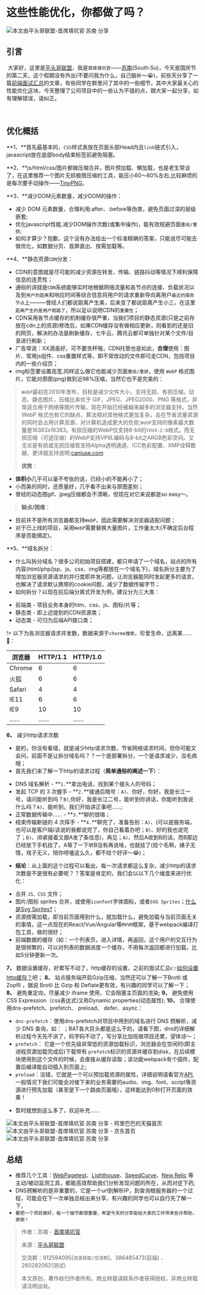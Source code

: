 

# 这些性能优化，你都做了吗？

![本文由平头哥联盟-首席填坑官∙苏南 分享](../_banner/banner08.png)

## 引言

​	大家好，这里是[平头哥联盟](https://honeybadger8.github.io/blog/ "平头哥联盟")，我是`首席填坑官`——[苏南](https://github.com/meibin08 "首席填坑官")(South·Su)，今天是国庆节的第二天，这个假期没有外出(不要问我为什么，自己脑补～😭)，前些天分享了一篇[前端面试汇总](frontends/js/questions.md "那些年你踩过的坑，都在这里了～")的文章，有些同学在群里问了其中的一些细节，其中大家最关心的性能优化这块，今天整理了公司项目中的一些认为不错的点，跟大家一起分享，如有理解错误，请纠正。

​	

## 优化概括

**1、**首先最基本的，`CSS`样式表放在页面头部Head内且`link`链式引入，javascript放在底部body结束标签前避免阻塞。

**2、**js/html/css/图片都做压缩合并，图片预加载、懒加载，也是老生常谈了，在这里推荐一个图片无损极限压缩的工具，能压小60～80%左右,比较麻烦的是每次要手动操作——[TinyPNG](https://tinypng.com/ "TinyPNG")。

**3、**减少DOM元素数量，减少DOM的操作：
+ 减少 DOM 元素数量，合理利用:after、:before等伪类，避免页面过深的层级嵌套;
+ 优化javascript性能,减少DOM操作次数(或集中操作)，能有效规避页面`重绘/重排`;
+ 如何才算少？抱歉，这个没有办法给出一个标准精确的答案，只能说尽可能去做优化，如数据分页、首屏直出、按需加载等。

**4、**静态资源`CDN`分发：
+ CDN的意图就是尽可能的减少资源在转发、传输、链路抖动等情况下顺利保障信息的连贯性；
+ 通俗的讲就是`CDN`系统能够实时地根据网络流量和各节点的连接、负载状况以及到`用户的距离`和响应时间等综合信息将用户的请求重新导向离用户`最近的服务节点`上———曾经人们都说距离产生美，后来变了都说距离产生小三，在这里`距离产生的是用户跑路了`，所以足以说明CDN的`重要性`；
+ CDN采用各节点缓存的机制缓存很严重，当我们项目的静态资源(只是之前存放在cdn上的资源)修改后，如果CDN缓存没有做相应更新，则看到的还是旧的网页，解决的办法是刷新缓存，七牛云、腾讯云都可单独针对某个文件/目录进行刷新；
+ 广告常说：XX酒虽好，可不要贪杯哦，CDN托管也是如此，**合理**使用：图片、常用js组件、css重置样式等，即不常改动的文件即可走CDN，包括项目内的一些介绍页；
+ img标签要设置高宽,同样这么做它也能减少页面`重绘/重排`，使用 `WebP` 格式图片，它能对原图(png)做到近98%压缩，当然它也不是完美的：
> `WebP`最初在2010年发布，目标是减少文件大小，支持无损、有损压缩，动态、静态图片，压缩比率优于 GIF、JPEG、JPEG2000、PNG 等格式，非常适合用于网络等图片传输，现在开始已经被越来越多的浏览器支持，当然 WebP 格式也有它的缺点，算法相对其他格式更加复杂，会在节省流量资源的同时会占用计算资源，对计算机造成更大的负担,`WebP`支持的像素最大数量是16383x16383。有损压缩的WebP仅支持8-bit的`YUV4:2:0`格式。而无损压缩（可逆压缩）的WebP支持VP8L编码与8-bit之ARGB色彩空间。又无论是有损或无损压缩皆支持Alpha透明通道、ICC色彩配置、XMP诠释数据，更详细支持说明:[caniuse.com](https://caniuse.com/#search=webp)<br/>
> 
> **优势**：<br/>
 - **体积小**几乎可以毫不夸张的说，已经小的不能再小了；<br/>
 - 小而美的同时，还质量好，几乎看不出来与原图差别；<br/>
 - 曾经的动态图gif、jpeg压缩都会不清晰，但现在对它来说都是so easy～。<br/>
>
> **缺点/困难**：<br/>
 - 目前并不是所有浏览器都支持`WebP`，因此需要解决浏览器适配问题；<br/>
 - 对于已上线的项目，采用`WebP`需要替换大量图片，工作量太大(不确定后台程序是否能搞定)。

**5、**域名拆分：
+ 什么叫拆分域名？很多公司初始项目搭建，都只申请了一个域名，站点的所有内容(html/php/jsp、js、css、img等都放在一个域名下)，域名拆分主要为了增加浏览器资源请求的并行度即并发问题，让浏览器能同时发起更多的请求，也解决了请求默认携带的cookie问题，减少了数据传输字节；
+ 如何拆分？以现在前后端分离式开发为例，建议分为三大类：
 - 前端类 - 项目业务本身的htm、css、js、图标/片等；
 - 静态类 - 即上述提到的CDN资源类；
 - 动态类 - 可归为后端API接口类；

!> 以下为各浏览器请求并发数，数据来源于`chorme搜索`，珍爱生命，远离某……🙏：

| 浏览器 | HTTP/1.1 | HTTP/1.0 |
| ------ | -------- | -------- |
| Chrome | 6        | 6        |
| 火狐   | 6        | 6        |
| Safari | 4        | 4        |
| IE11   | 6        | 6        |
| IE9    | 10       | 10       |
| ……     | ……       | ……       |

**6、** 减少http请求次数

+ 是的，你没有看错，就是减少http请求次数，节省网络请求时间，但你可能又会问，前面不是让拆分域名吗？？一个是部署拆分，一个是请求减少，没毛病哦；
+ 首先我们来了解一下http的请求过程（**简单通俗的阐述一下**）：
 - DNS 域名解析 - **`1.`**拿出电话，找到某个接头人的号码；
 - 发起 TCP 的 3 次握手 - **`2.`**接通后暗号：`A)`、你好，你好，我是长江一号，请问能听到吗？`B)`,你好，我是长江二号，能听到你讲话，你能听到我说什么吗？`A)`、能听到，我们开始讲正事吧……;
 - 正常数据传输中…… - **`3.`**聊的很嗨；
 - 结束传输断链的 4 次挥手 - **`4.`**聊完了，准备告别：`A)`、(可以是服务端，也可以是客户端)该说的我都说完了，你自己看着办吧；`B)`、好的我也说完了；`B)`、(B紧接着又跟A发了条信息)，再见；`A)`、然后A收到B的话，而B那边已经放下手机挂了，A等了一下听B没有再说啥，也就挂了(挂个毛啊，婊子无情，戏子无义，陪你唠嗑这么久，都不给个好评～😂)；
+ **结论**：从上面的这个过程可以看出，每一次请求都这么复杂，减少http的请求次数是不是很有必要呢？？答案是肯定的，我们会以以下几个维度来进行优化：
 - 合并 `JS、CSS` 文件；
 - 图片/图标 sprites 合并，或使用`iconfont`字体图标，或者`SVG Sprites`；[什么是Svg Sprites?](https://segmentfault.com/a/1190000016476981 "该如何以正确的姿势插入SVG Sprites?")；
 - 资源按需加载，即当前页面用到什么，就加载什么，避免加载与当前页面无关的事情，这一点现在的React/Vue/Angular等`MVVM`框架，基于webpack编译打包工具，做的很好；
 - 前端数据的缓存（如：一个列表页，进入详情，再返回，这个用户的交互行为是很频繁的，可以对列表的数据进度一个缓存，不用每次返回都进行加载，比如5分钟更新一次。

**7、** 数据设置缓存，好累写不动了，http缓存的设置，之前的面试汇总👉[如何设置http缓存？](frontends/js/questions.md?id=_11%e3%80%81%e5%a6%82%e4%bd%95%e8%ae%be%e7%bd%aehttp%e7%bc%93%e5%ad%98%ef%bc%9f )吧；
**8、** 站点服务端开启Gzip压缩，当然还可以了解一下Brotli 或 Zopfli ，据说 Brotli 比 Gzip 和 Deflate更有效，有兴趣的同学可以了解一下；
**8、** 避免重定向，尽量减少 iframe 使用，它会阻塞主页面的渲染;
**9、** 避免使用CSS Expression（css表达式)又称Dynamic properties(动态属性);
**10、** 合理使用dns-prefetch、prefetch、 preload、 defer、async：

 + `dns-prefetch`：使用dns-prefetch对项目中用到的域名进行 DNS 预解析，减少 DNS 查询，如： <link rel="dns-prefetch" href="//honeybadger8.github.io"/>；BAT各大巨头都是这么干的，请看下图，dns的详细解析过程今天先不讲了，码字码不动了，写分享比加班做项目还累，望体谅～；
 + `prefetch`： 它是一个优先级非常低的资源加载标识，浏览器会在空闲时(即主进程资源加载完成后)下载带有 `prefetch`标识的资源并缓存到disk，在后续模块使用到这个文件的时候，会直接从缓存读取；该功能webpack有个插件，配置后编译能自动插入到页面上;
 + `preload`：没错，它就是一个可以预加载资源的属性，详细说明请看官方[API](https://developer.mozilla.org/zh-CN/docs/Web/HTML/Preloading_content),一般情况下我们可能会对接下来的业务需要的audio、img、font、script等资源进行预先加载（甚至是下一个路由页面哦），这样能达到0秒打开页面的效果！
 
- 暂时就想到这么多了，欢迎补充……

![本文由平头哥联盟-首席填坑官∙苏南 分享 - 阿里巴巴的天猫首页](./_images/op01.png)
![本文由平头哥联盟-首席填坑官∙苏南 分享 - 京东首页](./_images/op03.png)
![本文由平头哥联盟-首席填坑官∙苏南 分享](./_images/op02.gif)


## 总结
+ 推荐几个工具：[WebPagetest](http://www.webpagetest.org/)、[Lighthouse](https://developers.google.com/web/tools/lighthouse/)、[SpeedCurve](https://speedcurve.com/)、[New Relic](https://newrelic.com/) 等主动/被动监测工具，都能高效帮助我们分析发现问题的所在，从而对症下药;
+ DNS预解析的是非重要的，它是一个url到解析IP，到查询根服务器的一个过程，可能会在下一次单独总结出来分享，有兴趣的同学也可以自行先了解一下，
+ `要把一个项目做好，每一个细节都很重要，希望今天的分享能给大家的工作带来些许帮助，谢谢！`










> 作者：苏南 - [首席填坑官](https://github.com/meibin08/ "首席填坑官")
>
> 来源：[平头哥联盟](https://honeybadger8.github.io/blog/ "平头哥联盟")
>
> 交流群：912594095[`资源获取/交流群`]、386485473(前端) 、260282062(测试)
>
> 本文原创，著作权归作者所有。商业转载请联系作者获得授权，非商业转载请注明出处。







